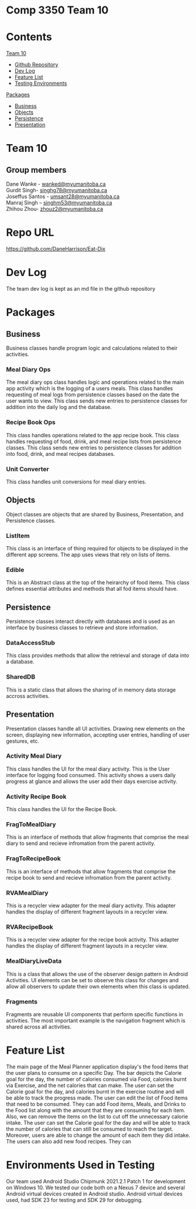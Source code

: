 # Comp 3350 Team 10

# Contents
[Team 10](#group-members)
- [Github Repository](#repo-url)
- [Dev Log](#dev-log)
- [Feature List](#feature-list)
- [Testing Environments](#environments-used-in-testing)

[Packages](#packages)
- [Business](#business)
- [Objects](#objects)
- [Persistence](#persistence)
- [Presentation](#presentation)

# Team 10
## Group members
Dane Wanke - wanked@myumanitoba.ca  
Gurdit Singh- singhg78@myumanitoba.ca  
Joseffus Santos - umsant28@myumanitoba.ca  
Manraj Singh – singhm53@myumanitoba.ca  
Zhihou Zhou- zhouz2@myumanitoba.ca  

# Repo URL
https://github.com/DaneHarrison/Eat-Dix

# Dev Log
The team dev log is kept as an md file in the github repository  
# Packages
## Business
Business classes handle program logic and calculations related to their activities.  
### Meal Diary Ops
The meal diary ops class handles logic and operations related to the main app activity which is the logging of a users meals. This class handles requesting of meal logs from persistence classes based on the date the user wants to view. This class sends new entries to persistence classes for addition into the daily log and the database.  
  
### Recipe Book Ops
This class handles operations related to the app recipe book. This class handles requesting of food, drink, and meal recipe lists from persistence classes. This class sends new entries to persistence classes for addition into food, drink, and meal recipes databases.  

### Unit Converter
This class handles unit conversions for meal diary entries.  

## Objects  
Object classes are objects that are shared by Business, Presentation, and Persistence classes.    
### ListItem
This class is an interface of thing required for objects to be displayed in the different app screens. The app uses views that rely on lists of items.  

### Edible
This is an Abstract class at the top of the heirarchy of food items. This class defines essential attributes and methods that all fod items should have.  

### 
## Persistence
Persistence classes interact directly with databases and is used as an interface by business classes to retrieve and store information.  
### DataAccessStub
This class provides methods that allow the retrieval and storage of data into a database.    
### SharedDB
This is a static class that allows the sharing of in memory data storage accross activities.    
## Presentation
Presentation classes handle all UI activities. Drawing new elements on the screen, displaying new information, accepting user entries, handling of user gestures, etc.  

### Activity Meal Diary
This class handles the UI for the meal diary activity. This is the User interface for logging food consumed. This activity shows a users daily progress at glance and allows the user add their days exercise activity.  

### Activity Recipe Book
This class handles the UI for the Recipe Book.    

### FragToMealDiary
This is an interface of methods that allow fragments that comprise the meal diary to send and recieve infromation from the parent activity.    

### FragToRecipeBook
This is an interface of methods that allow fragments that comprise the recipe book to send and recieve infromation from the parent activity.  

### RVAMealDiary
This is a recycler view adapter for the meal diary activity. This adapter handles the display of different fragment layouts in a recycler view.  

### RVARecipeBook
This is a recycler view adapter for the recipe book activity. This adapter handles the display of different fragment layouts in a recycler view.  

### MealDiaryLiveData
This is a class that allows the use of the observer design pattern in Android Activities. UI elements can be set to observe this class for changes and allow all observers to update their own elements when this class is updated.  

### Fragments
Fragments are reusable UI components that perform specific functions in activities. The most important example is the navigation fragment which is shared across all activities.  

# Feature List
The main page of the Meal Planner application display's the food items that the user plans to consume on a specific Day. The bar depicts the Calorie goal for the day, the number of calories consumed via Food, calories burnt via Exercise, and the net calories that can make. The user can set the Calorie goal for the day, and calories burnt in the exercise routine and will be able to track the progress made. The user can edit the list of Food items that need to be consumed. They can add Food items, Meals, and Drinks to the Food list along with the amount that they are consuming for each item. Also, we can remove the items on the list to cut off the unnecessary calorie intake. The user can set the Calorie goal for the day and will be able to track the number of calories that can still be consumed to reach the target. Moreover, users are able to change the amount of each item they did intake. The users can also add new food recipes. They can 

# Environments Used in Testing

Our team used Android Studio Chipmunk 2021.2.1 Patch 1 for development on Windows 10. We tested our code both on a Nexus 7 device and several Android virtual devices created in Android studio. Android virtual devices used, had SDK 23 for testing and SDK 29 for debugging.  



